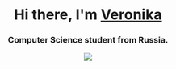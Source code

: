<h1 align="center">Hi there, I'm <a href="https://github.com/fvrrrf" target="_blank">Veronika</a>
<h3 align="center">Computer Science student from Russia.</a>

![](https://komarev.com/ghpvc/?username=fvrrrf&color=4d3a31&style=for-the-badge)
